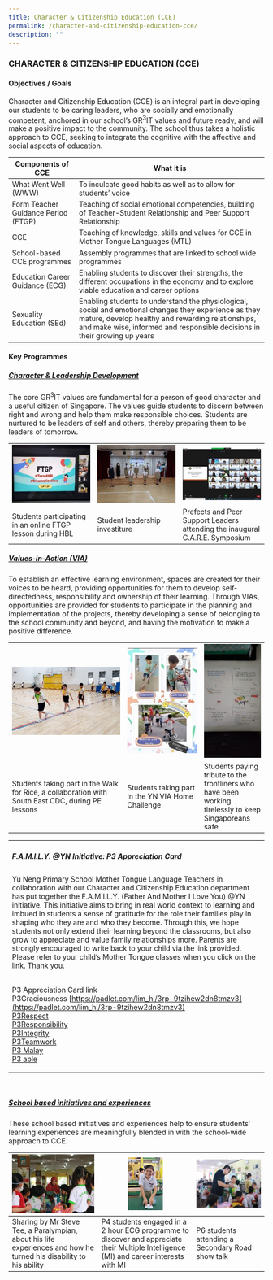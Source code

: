 ```yaml
---
title: Character & Citizenship Education (CCE)
permalink: /character-and-citizenship-education-cce/
description: ""
---
```

### CHARACTER &amp; CITIZENSHIP EDUCATION (CCE)

#### Objectives / Goals

Character and Citizenship Education (CCE) is an integral part in developing our students to be caring leaders, who are socially and emotionally competent, anchored in our school’s GR<sup>3</sup>IT values and future ready, and will make a positive impact to the community. The school thus takes a holistic approach to CCE, seeking to integrate the cognitive with the affective and social aspects of education.

| Components of CCE | What it is |
|---|---|
| What Went Well (WWW) | To inculcate good habits as well as to allow for students’ voice |
| Form Teacher Guidance Period (FTGP) | Teaching of social emotional competencies, building of Teacher-Student Relationship and Peer Support Relationship |
| CCE | Teaching of knowledge, skills and values for CCE in Mother Tongue Languages (MTL) |
| School-based CCE programmes | Assembly programmes that are linked to school wide programmes |
| Education Career Guidance (ECG) | Enabling students to discover their strengths, the different occupations in the economy and to explore viable education and career options |
| Sexuality Education (SEd) | Enabling students to understand the physiological, social and emotional changes they experience as they mature, develop healthy and rewarding relationships, and make wise, informed and responsible decisions in their growing up years |

#### Key Programmes

<h5><u>Character &amp; Leadership Development</u></h5>

The core GR<sup>3</sup>IT values are fundamental for a person of good character and a useful citizen of Singapore. The values guide students to discern between right and wrong and help them make responsible choices. Students are nurtured to be leaders of self and others, thereby preparing them to be leaders of tomorrow.
<table>
  <tbody><tr>
    <td width="33%">
			<img src="/images/1-300x225.jpg">
		</td>
    <td width="33%">
			<img src="/images/2-300x225.jpg">
		</td>
		<td width="33%">
			<img src="/images/3-300x200.jpg">
		</td>
	</tr>
  <tr>
    <td>Students participating in an online FTGP lesson during HBL</td>
    <td>Student leadership investiture</td>
    <td>Prefects and Peer Support Leaders attending the inaugural C.A.R.E. Symposium</td>
  </tr>
</tbody></table>

<h5><u>Values-in-Action (VIA)</u></h5>

To establish an effective learning environment, spaces are created for their voices to be heard, providing opportunities for them to develop self-directedness, responsibility and ownership of their learning. Through VIAs, opportunities are provided for students to participate in the planning and implementation of the projects, thereby developing a sense of belonging to the school community and beyond, and having the motivation to make a positive difference.

<table>
  <tbody><tr>
    <td width="45%">
			<img src="/images/4VIA.jpg">
		</td>
    <td width="30%">
			<img src="/images/5-199x300.jpg">
		</td>
		<td width="25%">
			<img src="/images/6-150x300.jpg">
		</td>
  </tr>
  <tr>
    <td>Students taking part in the Walk for Rice, a collaboration with South East CDC, during PE lessons</td>
    <td>Students taking part in the YN VIA Home Challenge</td>
    <td>Students paying tribute to the frontliners who have been working tirelessly to keep Singaporeans safe</td>
  </tr>
</tbody></table>

<table>
	<tbody><tr>
		<td colspan="3">
			<h5>F.A.M.I.L.Y. @YN Initiative: P3 Appreciation Card</h5>
		</td>
	</tr>
	<tr>
		<td colspan="3">	   
Yu Neng Primary School Mother Tongue Language Teachers in collaboration with our Character and Citizenship Education department has put together the F.A.M.I.L.Y. (Father And Mother I Love You) @YN initiative. This initiative aims to bring in real world context to learning and imbued in students a sense of gratitude for the role their families play in shaping who they are and who they become. Through this, we hope students not only extend their learning beyond the classrooms, but also grow to appreciate and value family relationships more. Parents are strongly encouraged to write back to your child via the link provided. Please refer to your child’s Mother Tongue classes when you click on the link. Thank you.<br><br>
			
P3 Appreciation Card link<br>
P3Graciousness [https://padlet.com/lim_hl/3rp-9tzihew2dn8tmzv3](https://padlet.com/lim_hl/3rp-9tzihew2dn8tmzv3) <br>
[P3Respect](https://padlet.com/lim_hl/3rp-9tzihew2dn8tmzv3)<br>
[P3Responsibility](https://padlet.com/lim_hl/3ry-8z2il9st8v1rr1t0) <br>
[P3Integrity](https://padlet.com/LIMHL/3in-g5r0fbdfca8byzzu)<br>
[P3Teamwork](https://padlet.com/LIMHL/3tm-smevnao1tb4a99rv) <br>
[P3 Malay](https://padlet.com/LIMHL/3ml-appreciation-card-9ty07enzb17yr6yx)<br>
[P3 able](https://padlet.com/lim_hl_a1/p3-abled-jmep5f37u15no2w)<br>
		</td>
	</tr>
</tbody></table><br>

<h5><u>School based initiatives and experiences</u></h5>

These school based initiatives and experiences help to ensure students’ learning experiences are meaningfully blended in with the school-wide approach to CCE.

| ![](/images/citizen1.jpg) | <img src="/images/citizen2.jpg" style="width:40%"> | ![](/images/citizen3.jpg) | 
|---|---|---|
| Sharing by Mr Steve Tee, a Paralympian, about his life experiences and how he turned his disability to his ability | P4 students engaged in a 2 hour ECG programme to discover and appreciate their Multiple Intelligence (MI) and career interests with MI | P6 students attending a Secondary Road show talk |